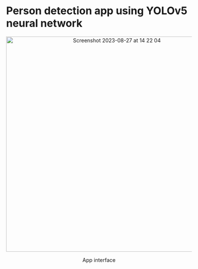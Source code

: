 # Person detection app using YOLOv5 neural network

<p align="center">
<img width="585" alt="Screenshot 2023-08-27 at 14 22 04" src="https://github.com/erika11111/YOLOv5-Flask-master/assets/104774933/d22f17c2-f269-496e-b5e4-9d93b959379a">
</p>
<p align="center">App interface</p>
